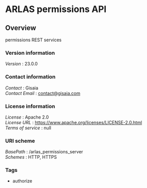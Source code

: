 # ARLAS permissions API


<a name="overview"></a>
## Overview
permissions REST services


### Version information
*Version* : 23.0.0


### Contact information
*Contact* : Gisaia  
*Contact Email* : contact@gisaia.com


### License information
*License* : Apache 2.0  
*License URL* : https://www.apache.org/licenses/LICENSE-2.0.html  
*Terms of service* : null


### URI scheme
*BasePath* : /arlas_permissions_server  
*Schemes* : HTTP, HTTPS


### Tags

* authorize



